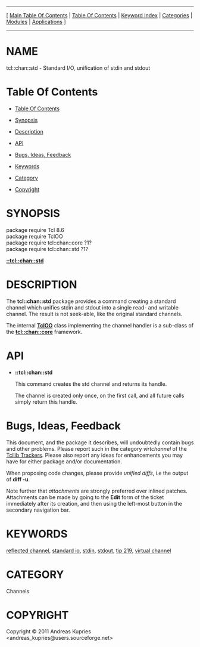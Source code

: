 
[//000000001]: # (tcl::chan::std \- Reflected/virtual channel support)
[//000000002]: # (Generated from file 'std\.man' by tcllib/doctools with format 'markdown')
[//000000003]: # (Copyright &copy; 2011 Andreas Kupries <andreas\_kupries@users\.sourceforge\.net>)
[//000000004]: # (tcl::chan::std\(n\) 1 tcllib "Reflected/virtual channel support")

<hr> [ <a href="../../../../toc.md">Main Table Of Contents</a> &#124; <a
href="../../../toc.md">Table Of Contents</a> &#124; <a
href="../../../../index.md">Keyword Index</a> &#124; <a
href="../../../../toc0.md">Categories</a> &#124; <a
href="../../../../toc1.md">Modules</a> &#124; <a
href="../../../../toc2.md">Applications</a> ] <hr>

# NAME

tcl::chan::std \- Standard I/O, unification of stdin and stdout

# <a name='toc'></a>Table Of Contents

  - [Table Of Contents](#toc)

  - [Synopsis](#synopsis)

  - [Description](#section1)

  - [API](#section2)

  - [Bugs, Ideas, Feedback](#section3)

  - [Keywords](#keywords)

  - [Category](#category)

  - [Copyright](#copyright)

# <a name='synopsis'></a>SYNOPSIS

package require Tcl 8\.6  
package require TclOO  
package require tcl::chan::core ?1?  
package require tcl::chan::std ?1?  

[__::tcl::chan::std__](#1)  

# <a name='description'></a>DESCRIPTION

The __tcl::chan::std__ package provides a command creating a standard
channel which unifies stdin and stdout into a single read\- and writable channel\.
The result is not seek\-able, like the original standard channels\.

The internal __[TclOO](\.\./\.\./\.\./\.\./index\.md\#tcloo)__ class implementing
the channel handler is a sub\-class of the
__[tcl::chan::core](\.\./virtchannel\_core/core\.md)__ framework\.

# <a name='section2'></a>API

  - <a name='1'></a>__::tcl::chan::std__

    This command creates the std channel and returns its handle\.

    The channel is created only once, on the first call, and all future calls
    simply return this handle\.

# <a name='section3'></a>Bugs, Ideas, Feedback

This document, and the package it describes, will undoubtedly contain bugs and
other problems\. Please report such in the category *virtchannel* of the
[Tcllib Trackers](http://core\.tcl\.tk/tcllib/reportlist)\. Please also report
any ideas for enhancements you may have for either package and/or documentation\.

When proposing code changes, please provide *unified diffs*, i\.e the output of
__diff \-u__\.

Note further that *attachments* are strongly preferred over inlined patches\.
Attachments can be made by going to the __Edit__ form of the ticket
immediately after its creation, and then using the left\-most button in the
secondary navigation bar\.

# <a name='keywords'></a>KEYWORDS

[reflected channel](\.\./\.\./\.\./\.\./index\.md\#reflected\_channel), [standard
io](\.\./\.\./\.\./\.\./index\.md\#standard\_io),
[stdin](\.\./\.\./\.\./\.\./index\.md\#stdin),
[stdout](\.\./\.\./\.\./\.\./index\.md\#stdout), [tip
219](\.\./\.\./\.\./\.\./index\.md\#tip\_219), [virtual
channel](\.\./\.\./\.\./\.\./index\.md\#virtual\_channel)

# <a name='category'></a>CATEGORY

Channels

# <a name='copyright'></a>COPYRIGHT

Copyright &copy; 2011 Andreas Kupries <andreas\_kupries@users\.sourceforge\.net>
